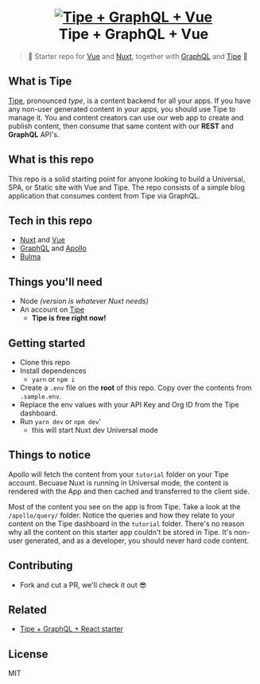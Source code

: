 <h1 align="center">
  <br>
  <a href="https://tipe.io"><img src="https://cdn.tipe.io/tipe/tgn.png?w=800" alt="Tipe + GraphQL + Vue"></a>
  <br>
  Tipe + GraphQL + Vue
  <br>
</h1>


> :tada: Starter repo for [Vue](https://vuejs.org/) and [Nuxt](https://nuxtjs.org/), together with [GraphQL](http://graphql.org/) and [Tipe](https://tipe.io) :100:

## What is Tipe
[Tipe](https://tipe.io), pronounced *type*, is a content backend for all your apps. If you have any non-user generated content in your apps, you should use Tipe to manage it. You and content creators can use our web app to create and publish content, then consume that same content with our **REST** and **GraphQL** API's. 

## What is this repo
This repo is a solid starting point for anyone looking to build a Universal, SPA, or Static site with Vue and Tipe. The repo consists of a simple blog application that consumes content from Tipe via GraphQL.

## Tech in this repo
* [Nuxt](https://nuxtjs.org/) and [Vue](https://vuejs.org/)
* [GraphQL](http://graphql.org/) and [Apollo](https://www.apollographql.com/client)
* [Bulma](https://bulma.io/)


## Things you'll need
* Node *(version is whatever Nuxt needs)*
* An account on [Tipe](https://tipe.io)
	* **Tipe is free right now!**

## Getting started
* Clone this repo
* Install dependences
	* `yarn` or `npm i`
* Create a `.env` file on the **root** of this repo. Copy over the contents from `.sample.env`.
* Replace the env values with your API Key and Org ID from the Tipe dashboard.
* Run `yarn dev` or `npm dev`'
	* this will start Nuxt dev Universal mode

## Things to notice
Apollo will fetch the content from your `tutorial` folder on your Tipe account. Becuase Nuxt is running in Universal mode, the content is rendered with the App and then cached and transferred to the client side.

Most of the content you see on the app is from Tipe. Take a look at the `/apollo/query/` folder. Notice the queries and how they relate to your content on the Tipe dashboard in the `tutorial` folder. There's no reason why all the content on this starter app couldn't be stored in Tipe. It's non-user generated, and as a developer, you should never hard code content.

## Contributing
* Fork and cut a PR, we'll check it out :sunglasses:

## Related
* [Tipe + GraphQL + React starter]()

## License
MIT
